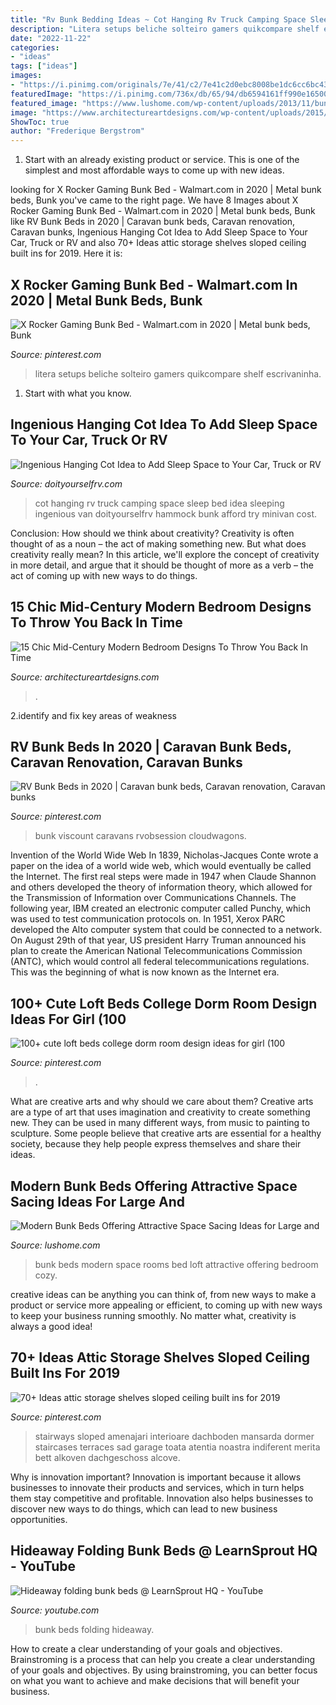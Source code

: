 ```yaml
---
title: "Rv Bunk Bedding Ideas ~ Cot Hanging Rv Truck Camping Space Sleep Bed Idea Sleeping Ingenious Van Doityourselfrv Hammock Bunk Afford Try Minivan Cost"
description: "Litera setups beliche solteiro gamers quikcompare shelf escrivaninha"
date: "2022-11-22"
categories:
- "ideas"
tags: ["ideas"]
images:
- "https://i.pinimg.com/originals/7e/41/c2/7e41c2d0ebc8008be1dc6cc6bc43db98.jpg"
featuredImage: "https://i.pinimg.com/736x/db/65/94/db6594161ff990e16500cb54360229b3.jpg"
featured_image: "https://www.lushome.com/wp-content/uploads/2013/11/bunk-beds-room-design-ideas-13.jpg"
image: "https://www.architectureartdesigns.com/wp-content/uploads/2015/01/15-Chic-Mid-Century-Modern-Bedroom-Designs-To-Throw-You-Back-In-Time-8.jpg"
ShowToc: true
author: "Frederique Bergstrom"
---
```



1. Start with an already existing product or service. This is one of the simplest and most affordable ways to come up with new ideas.

	

		
looking for X Rocker Gaming Bunk Bed - Walmart.com in 2020 | Metal bunk beds, Bunk you've came to the right page. We have 8 Images about X Rocker Gaming Bunk Bed - Walmart.com in 2020 | Metal bunk beds, Bunk like RV Bunk Beds in 2020 | Caravan bunk beds, Caravan renovation, Caravan bunks, Ingenious Hanging Cot Idea to Add Sleep Space to Your Car, Truck or RV and also 70+ Ideas attic storage shelves sloped ceiling built ins for 2019. Here it is:
		
    
## X Rocker Gaming Bunk Bed - Walmart.com In 2020 | Metal Bunk Beds, Bunk

<img loading=lazy src="https://i.pinimg.com/736x/7c/2a/04/7c2a04d457ce9def53443fe7849cb47c.jpg" onerror="this.onerror=null;this.src='https://tse2.mm.bing.net/th?id=OIP.ibUJKWugmbM9UV8HFywvoAHaHa&amp;pid=15.1';" alt="X Rocker Gaming Bunk Bed - Walmart.com in 2020 | Metal bunk beds, Bunk">

_Source: pinterest.com_

>litera setups beliche solteiro gamers quikcompare shelf escrivaninha. 

	

1. Start with what you know.

    
## Ingenious Hanging Cot Idea To Add Sleep Space To Your Car, Truck Or RV

<img loading=lazy src="http://www.doityourselfrv.com/wp-content/uploads/2014/07/Hanging-cot-for-camping.jpg" onerror="this.onerror=null;this.src='https://tse1.mm.bing.net/th?id=OIP.fVNLJH9ydNuo8UhdZ6Wx1wHaDD&amp;pid=15.1';" alt="Ingenious Hanging Cot Idea to Add Sleep Space to Your Car, Truck or RV">

_Source: doityourselfrv.com_

>cot hanging rv truck camping space sleep bed idea sleeping ingenious van doityourselfrv hammock bunk afford try minivan cost. 

	

Conclusion: How should we think about creativity?
Creativity is often thought of as a noun – the act of making something new. But what does creativity really mean? In this article, we'll explore the concept of creativity in more detail, and argue that it should be thought of more as a verb – the act of coming up with new ways to do things.

    
## 15 Chic Mid-Century Modern Bedroom Designs To Throw You Back In Time

<img loading=lazy src="https://www.architectureartdesigns.com/wp-content/uploads/2015/01/15-Chic-Mid-Century-Modern-Bedroom-Designs-To-Throw-You-Back-In-Time-8.jpg" onerror="this.onerror=null;this.src='https://tse3.mm.bing.net/th?id=OIP.8IDDvPLJM3adS4n9NexguwHaE8&amp;pid=15.1';" alt="15 Chic Mid-Century Modern Bedroom Designs To Throw You Back In Time">

_Source: architectureartdesigns.com_

>. 

	

2.identify and fix key areas of weakness 

    
## RV Bunk Beds In 2020 | Caravan Bunk Beds, Caravan Renovation, Caravan Bunks

<img loading=lazy src="https://i.pinimg.com/originals/7e/41/c2/7e41c2d0ebc8008be1dc6cc6bc43db98.jpg" onerror="this.onerror=null;this.src='https://tse1.mm.bing.net/th?id=OIP.HjXkmyd4m35V3wgMadG5XAHaFK&amp;pid=15.1';" alt="RV Bunk Beds in 2020 | Caravan bunk beds, Caravan renovation, Caravan bunks">

_Source: pinterest.com_

>bunk viscount caravans rvobsession cloudwagons. 

	

Invention of the World Wide Web
In 1839, Nicholas-Jacques Conte wrote a paper on the idea of a world wide web, which would eventually be called the Internet. The first real steps were made in 1947 when Claude Shannon and others developed the theory of information theory, which allowed for the Transmission of Information over Communications Channels. The following year, IBM created an electronic computer called Punchy, which was used to test communication protocols on. In 1951, Xerox PARC developed the Alto computer system that could be connected to a network. On August 29th of that year, US president Harry Truman announced his plan to create the American National Telecommunications Commission (ANTC), which would control all federal telecommunications regulations. This was the beginning of what is now known as the Internet era.

    
## 100+ Cute Loft Beds College Dorm Room Design Ideas For Girl (100

<img loading=lazy src="https://i.pinimg.com/736x/ab/60/1d/ab601d093fba1f3dd5d1c145decb9009.jpg" onerror="this.onerror=null;this.src='https://tse3.mm.bing.net/th?id=OIP.4hSJs2s-ZmL2ec9Ycp7f8gHaG5&amp;pid=15.1';" alt="100+ cute loft beds college dorm room design ideas for girl (100">

_Source: pinterest.com_

>. 

	

What are creative arts and why should we care about them?
Creative arts are a type of art that uses imagination and creativity to create something new. They can be used in many different ways, from music to painting to sculpture. Some people believe that creative arts are essential for a healthy society, because they help people express themselves and share their ideas.

    
## Modern Bunk Beds Offering Attractive Space Sacing Ideas For Large And

<img loading=lazy src="https://www.lushome.com/wp-content/uploads/2013/11/bunk-beds-room-design-ideas-13.jpg" onerror="this.onerror=null;this.src='https://tse3.mm.bing.net/th?id=OIP.dBkLW1L_N97z6e1Sn_F1TgHaE8&amp;pid=15.1';" alt="Modern Bunk Beds Offering Attractive Space Sacing Ideas for Large and">

_Source: lushome.com_

>bunk beds modern space rooms bed loft attractive offering bedroom cozy. 

	

creative ideas can be anything you can think of, from new ways to make a product or service more appealing or efficient, to coming up with new ways to keep your business running smoothly. No matter what, creativity is always a good idea!

    
## 70+ Ideas Attic Storage Shelves Sloped Ceiling Built Ins For 2019

<img loading=lazy src="https://i.pinimg.com/736x/db/65/94/db6594161ff990e16500cb54360229b3.jpg" onerror="this.onerror=null;this.src='https://tse4.mm.bing.net/th?id=OIP.hTW939ESRjEVh2O81kYlQwAAAA&amp;pid=15.1';" alt="70+ Ideas attic storage shelves sloped ceiling built ins for 2019">

_Source: pinterest.com_

>stairways sloped amenajari interioare dachboden mansarda dormer staircases terraces sad garage toata atentia noastra indiferent merita bett alkoven dachgeschoss alcove. 

	

Why is innovation important?
Innovation is important because it allows businesses to innovate their products and services, which in turn helps them stay competitive and profitable. Innovation also helps businesses to discover new ways to do things, which can lead to new business opportunities.

    
## Hideaway Folding Bunk Beds @ LearnSprout HQ - YouTube

<img loading=lazy src="https://i.ytimg.com/vi/qJ_34gznrYY/maxresdefault.jpg" onerror="this.onerror=null;this.src='https://tse1.mm.bing.net/th?id=OIP.AwVE3zzV2q6aMfIBc2UJ4wHaEK&amp;pid=15.1';" alt="Hideaway folding bunk beds @ LearnSprout HQ - YouTube">

_Source: youtube.com_

>bunk beds folding hideaway. 

	

How to create a clear understanding of your goals and objectives.
Brainstroming is a process that can help you create a clear understanding of your goals and objectives. By using brainstroming, you can better focus on what you want to achieve and make decisions that will benefit your business.

